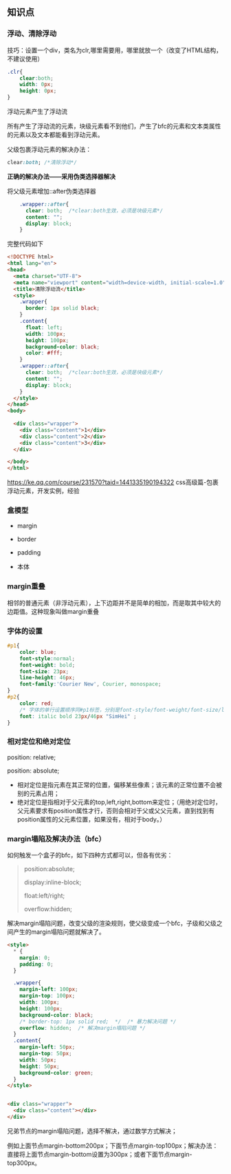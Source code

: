 ## 知识点
### 浮动、清除浮动
技巧：设置一个div，类名为clr,哪里需要用，哪里就放一个（改变了HTML结构，不建议使用）
```css
.clr{
    clear:both;
    width: 0px;
    height: 0px;
}
```
浮动元素产生了浮动流

所有产生了浮动流的元素，块级元素看不到他们，产生了bfc的元素和文本类属性的元素以及文本都能看到浮动元素。

父级包裹浮动元素的解决办法：

```css
clear:both; /*清除浮动*/
```

**正确的解决办法——采用伪类选择器解决**

将父级元素增加::after伪类选择器

```css
    .wrapper::after{
      clear: both;  /*clear:both生效，必须是块级元素*/
      content: "";
      display: block;
    }
```

完整代码如下

```html
<!DOCTYPE html>
<html lang="en">
<head>
  <meta charset="UTF-8">
  <meta name="viewport" content="width=device-width, initial-scale=1.0">
  <title>清除浮动流</title>
  <style>
    .wrapper{
      border: 1px solid black;
    }
    .content{
      float: left;
      width: 100px;
      height: 100px;
      background-color: black;
      color: #fff;
    }
    .wrapper::after{
      clear: both;  /*clear:both生效，必须是块级元素*/
      content: "";
      display: block;
    }
  </style>
</head>
<body>
  
  <div class="wrapper">
    <div class="content">1</div>
    <div class="content">2</div>
    <div class="content">3</div>
  </div>

</body>
</html>
```





https://ke.qq.com/course/231570?taid=1441335190194322   css高级篇-包裹浮动元素，开发实例，经验





### 盒模型

- margin

- border

- padding

-  本体

### margin重叠
相邻的普通元素（非浮动元素），上下边距并不是简单的相加，而是取其中较大的边距值。这种现象叫做margin重叠


### 字体的设置
```css
#p1{
    color: blue;
    font-style:normal;
    font-weight: bold;
    font-size: 23px;
    line-height: 46px;
    font-family:'Courier New', Courier, monospace;
}
#p2{
    color: red;
    /* 字体的单行设置顺序同#p1标签，分别是font-style/font-weight/font-size/line-height/font-family*/
    font: italic bold 23px/46px "SimHei" ;
}

```
### 相对定位和绝对定位

position: relative;

position: absolute;

- 相对定位是指元素在其正常的位置，偏移某些像素；该元素的正常位置不会被别的元素占用；
- 绝对定位是指相对于父元素的top,left,right,bottom来定位；（用绝对定位时，父元素要求有position属性才行，否则会相对于父或父父元素，直到找到有position属性的父元素位置，如果没有，相对于body。）



### margin塌陷及解决办法（bfc）

如何触发一个盒子的bfc，如下四种方式都可以，但各有优劣：

> position:absolute;
>
> display:inline-block;
>
> float:left/right;
>
> overflow:hidden;

解决margin塌陷问题，改变父级的渲染规则，使父级变成一个bfc，子级和父级之间产生的margin塌陷问题就解决了。

```html
<style>
  * {
    margin: 0;
    padding: 0;
  }

  .wrapper{
    margin-left: 100px;
    margin-top: 100px;
    width: 100px;
    height: 100px;
    background-color: black;
    /* border-top: 1px solid red;  */  /* 暴力解决问题 */
    overflow: hidden;  /* 解决margin塌陷问题 */
  }
  .content{
    margin-left: 50px;
    margin-top: 50px;
    width: 50px;
    height: 50px;
    background-color: green;
  }
</style>


<div class="wrapper">
  <div class="content"></div>
</div>
```

兄弟节点的margin塌陷问题，选择不解决，通过数学方式解决；

例如上面节点margin-bottom200px；下面节点margin-top100px；解决办法：直接将上面节点margin-bottom设置为300px；或者下面节点margin-top300px。



